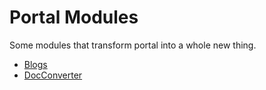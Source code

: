 # Portal Modules

Some modules that transform portal into a whole new thing.

* [Blogs](Blogs.md)
* [DocConverter](DocConverter.md)
